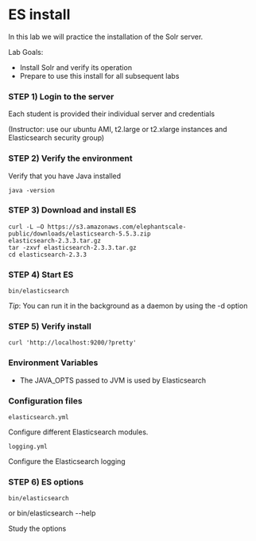 # ES install

In this lab we will practice the installation of the Solr server.


Lab Goals:

* Install Solr and verify its operation
* Prepare to use this install for all subsequent labs

### STEP 1) Login to the server
 
Each student is provided their individual server and credentials

(Instructor: use our ubuntu AMI, t2.large or t2.xlarge instances and Elasticsearch security group)

### STEP 2) Verify the environment

Verify that you have Java installed 

    java -version

### STEP 3) Download and install ES

    curl -L –O https://s3.amazonaws.com/elephantscale-public/downloads/elasticsearch-5.5.3.zip
    elasticsearch-2.3.3.tar.gz
    tar -zxvf elasticsearch-2.3.3.tar.gz
    cd elasticsearch-2.3.3

### STEP 4) Start ES

    bin/elasticsearch
    
_Tip_: You can run it in the background as a daemon by using the -d option
    
### STEP 5) Verify install

    curl 'http://localhost:9200/?pretty'

### Environment Variables

* The JAVA_OPTS passed to JVM is used by Elasticsearch

### Configuration files

    elasticsearch.yml

Configure different Elasticsearch modules.

    logging.yml
    
Configure the Elasticsearch logging
    
### STEP 6) ES options

    bin/elasticsearch 
or
    bin/elasticsearch --help
    
Study the options




